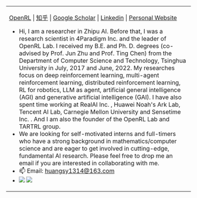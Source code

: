 

<table align="center">
<tr>
<td valign="top" width="100%">

[OpenRL](https://github.com/OpenRL-Lab) | [知乎](https://www.zhihu.com/people/huangshiyu.me/) | [Google Scholar](https://scholar.google.com/citations?user=PK57vrQAAAAJ&hl=en) | [Linkedin](https://www.linkedin.com/in/shiyu-huang-841b92106/) | [Personal Website](http://tartrl.cn/people/huangshiyu/)

<!-- recent_releases starts -->
- Hi, I am a researcher in Zhipu AI. Before that, I was a research scientist in 4Paradigm Inc. and the leader of OpenRL Lab. I received my B.E. and Ph. D. degrees (co-advised by Prof. Jun Zhu and Prof. Ting Chen) from the Department of Computer Science and Technology, Tsinghua University in July, 2017 and June, 2022. My researches focus on deep reinforcement learning, multi-agent reinforcement learning, distributed reinforcement learning, RL for robotics, LLM as agent, artificial general intelligence (AGI) and generative artificial intelligence (GAI). I have also spent time working at RealAI Inc. , Huawei Noah's Ark Lab, Tencent AI Lab, Carnegie Mellon University and Sensetime Inc. . And I am also the founder of the OpenRL Lab and TARTRL group.
- We are looking for self-motivated interns and full-timers who have a strong background in mathematics/computer science and are eager to get involved in cutting-edge, fundamental AI research. Please feel free to drop me an email if you are interested in collaborating with me.
- 📫 Email: huangsy1314@163.com
- ![](https://komarev.com/ghpvc/?username=huangshiyu13&color=lightgrey&label=Views) ![](https://img.shields.io/badge/Major-CS-609926?style=flat&logo=ABB%20RobotStudio&logoColor=ffffff)
  <!-- recent_releases ends -->
</td>

</td>
</tr>

</table>
